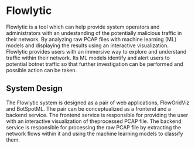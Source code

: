 # Flowlytic

Flowlytic is a tool which can help provide system operators and administrators with an undestanding of the potentially malicious traffic in their network. By analyzing raw PCAP files with machine learning (ML) models and displaying the results using an interactive visualization. Flowlytic provides users with an immersive way to explore and understand traffic within their network. Its ML models identify and alert users to potential botnet traffic so that further investigation can be performed and possible action can be taken.

## System Design

The Flowlytic system is designed as a pair of web applications, FlowGridViz and BotSpotML. The pair can be conceptualized as a frontend and a backend service. The frontend service is responsible for providing the user with an interactive visualization of theprocessed PCAP file. The backend service is responsible for processing the raw PCAP file by extracting the network flows within it and using the machine learning models to classify them.


